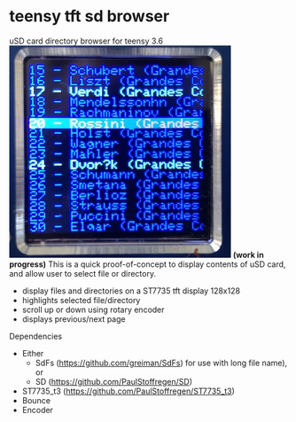 # teensy tft sd browser
uSD card directory browser for teensy 3.6
![directory browser](images/IMG_1023-sm.jpg)
**(work in progress)**
This is a quick proof-of-concept to display contents of uSD card, and allow user to select file or directory. 
* display files and directories on a ST7735 tft display 128x128
* highlights selected file/directory
* scroll up or down using rotary encoder
* displays previous/next page

Dependencies
* Either 
  * SdFs (https://github.com/greiman/SdFs) for use with long file name), or 
  * SD (https://github.com/PaulStoffregen/SD)
* ST7735_t3 (https://github.com/PaulStoffregen/ST7735_t3)
* Bounce
* Encoder
